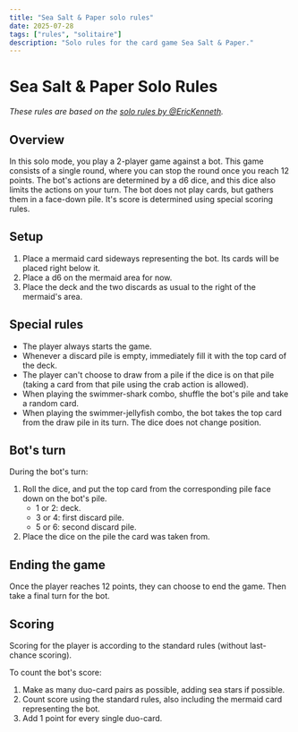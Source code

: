 ```yaml
---
title: "Sea Salt & Paper solo rules"
date: 2025-07-28
tags: ["rules", "solitaire"]
description: "Solo rules for the card game Sea Salt & Paper."
---
```

# Sea Salt & Paper Solo Rules

_These rules are based on the [solo rules by @EricKenneth](https://boardgamegeek.com/thread/3382394/dumb-ai-solo-version)._

## Overview

In this solo mode, you play a 2-player game against a bot.
This game consists of a single round, where you can stop the round once you reach 12 points.
The bot's actions are determined by a d6 dice, and this dice also limits the actions on your turn.
The bot does not play cards, but gathers them in a face-down pile. It's score is determined using special scoring rules.

## Setup

1. Place a mermaid card sideways representing the bot. Its cards will be placed right below it.
2. Place a d6 on the mermaid area for now.
3. Place the deck and the two discards as usual to the right of the mermaid's area.

## Special rules

- The player always starts the game.
- Whenever a discard pile is empty, immediately fill it with the top card of the deck.
- The player can't choose to draw from a pile if the dice is on that pile (taking a card from that pile using the crab action is allowed).
- When playing the swimmer-shark combo, shuffle the bot's pile and take a random card.
- When playing the swimmer-jellyfish combo, the bot takes the top card from the draw pile in its turn. The dice does not change position.

## Bot's turn

During the bot's turn:

1. Roll the dice, and put the top card from the corresponding pile face down on the bot's pile.
    - 1 or 2: deck.
    - 3 or 4: first discard pile.
    - 5 or 6: second discard pile.
2. Place the dice on the pile the card was taken from.

## Ending the game

Once the player reaches 12 points, they can choose to end the game.
Then take a final turn for the bot.

## Scoring

Scoring for the player is according to the standard rules (without last-chance scoring).

To count the bot's score:

1. Make as many duo-card pairs as possible, adding sea stars if possible.
2. Count score using the standard rules, also including the mermaid card representing the bot.
3. Add 1 point for every single duo-card.